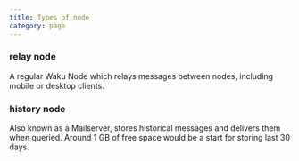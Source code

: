 ```yaml
---
title: Types of node
category: page
---
```

### relay node
A regular Waku Node which relays messages between nodes, including mobile or desktop clients.

### history node
Also known as a Mailserver, stores historical messages and delivers them when queried. Around 1 GB of free space would be a start for storing last 30 days.